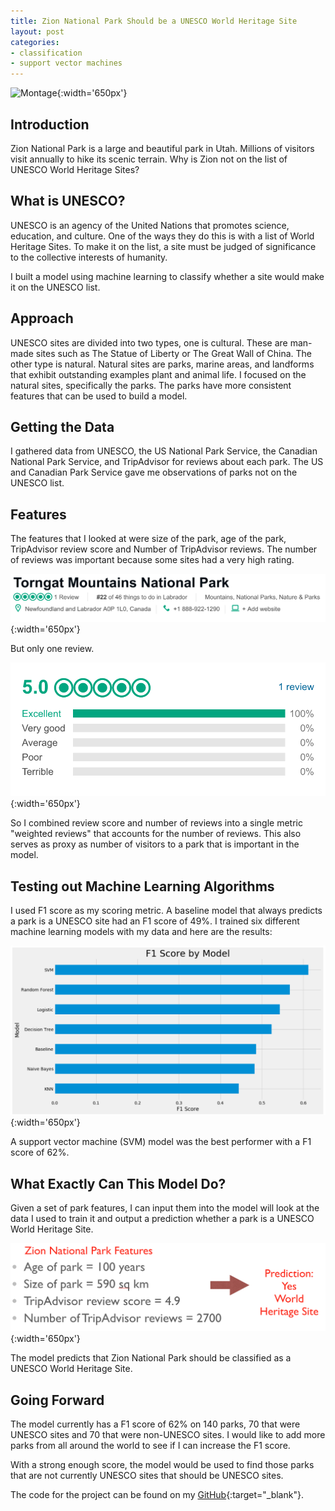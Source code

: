 ```yaml
---
title: Zion National Park Should be a UNESCO World Heritage Site
layout: post
categories:
- classification
- support vector machines
---
```

![Montage](\assets\img\2019-05-May\2019-05-16-Zion-National-Park-Should-be-a-UNESCO-World-Heritage-Site\montage.png){:width='650px'}
## Introduction
Zion National Park is a large and beautiful park in Utah. Millions of visitors visit annually to hike its scenic terrain. Why is Zion not on the list of UNESCO World Heritage Sites?

## What is UNESCO?

UNESCO is an agency of the United Nations that promotes science, education, and culture. One of the ways they do this is with a list of World Heritage Sites. To make it on the list, a site must be judged of significance to the collective interests of humanity.

I built a model using machine learning to classify whether a site would make it on the UNESCO list.

## Approach
UNESCO sites are divided into two types, one is cultural. These are man-made sites such as The Statue of Liberty or The Great Wall of China. The other type is natural. Natural sites are parks, marine areas, and landforms that exhibit outstanding examples plant and animal life. I focused on the natural sites, specifically the parks. The parks have more consistent features that can be used to build a model.

## Getting the Data
I gathered data from UNESCO, the US National Park Service, the Canadian National Park Service, and TripAdvisor for reviews about each park. The US and Canadian Park Service gave me observations of parks not on the UNESCO list.

## Features
The features that I looked at were size of the park, age of the park, TripAdvisor review score and Number of TripAdvisor reviews. The number of reviews was important because some sites had a very high rating.

![High Rating](/assets/img/2019-05-May/2019-05-16-Zion-National-Park-Should-be-a-UNESCO-World-Heritage-Site/torngat_trip_advisor.PNG){:width='650px'}

But only one review.

![One Review](/assets/img/2019-05-May/2019-05-16-Zion-National-Park-Should-be-a-UNESCO-World-Heritage-Site/torngat_trip_advisor1.PNG){:width='650px'}

So I combined review score and number of reviews into a single metric "weighted reviews" that accounts for the number of reviews. This also serves as proxy as number of visitors to a park that is important in the model.

## Testing out Machine Learning Algorithms
I used F1 score as my scoring metric. A baseline model that always predicts a park is a UNESCO site had an F1 score of 49%. I trained six different machine learning models with my data and here are the results:

![F1 Scores by Model](/assets/img/2019-05-May/2019-05-16-Zion-National-Park-Should-be-a-UNESCO-World-Heritage-Site/f1_score_by_model.PNG){:width='650px'}

A support vector machine (SVM) model was the best performer with a F1 score of 62%.

## What Exactly Can This Model Do?
Given a set of park features, I can input them into the model will look at the data I used to train it and output a prediction whether a park is a UNESCO World Heritage Site.

![Prediction](/assets/img/2019-05-May/2019-05-16-Zion-National-Park-Should-be-a-UNESCO-World-Heritage-Site/prediction.png){:width='650px'}

The model predicts that Zion National Park should be classified as a UNESCO World Heritage Site.  

## Going Forward
The model currently has a F1 score of 62% on 140 parks, 70 that were UNESCO sites and 70 that were non-UNESCO sites. I would like to add more parks from all around the world to see if I can increase the F1 score.

With a strong enough score, the model would be used to find those parks that are not currently UNESCO sites that should be UNESCO sites.

The code for the project can be found on my [GitHub](https://github.com/ericchan24/unesco_classification){:target="_blank"}.
